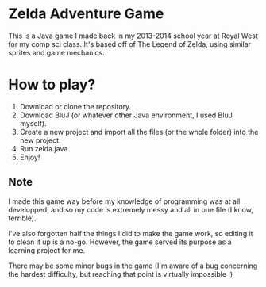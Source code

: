 # Zelda Adventure Game
This is a Java game I made back in my 2013-2014 school year at Royal West for my comp sci class.
It's based off of The Legend of Zelda, using similar sprites and game mechanics.

# How to play?
1. Download or clone the repository.
2. Download BluJ (or whatever other Java environment, I used BluJ myself).
3. Create a new project and import all the files (or the whole folder) into the new project.
4. Run zelda.java
5. Enjoy!

## Note
I made this game way before my knowledge of programming was at all developped, and so my code is extremely messy and all in one file (I know, terrible).

I've also forgotten half the things I did to make the game work, so editing it to clean it up is a no-go. However, the game served its purpose as a learning project for me.

There may be some minor bugs in the game (I'm aware of a bug concerning the hardest difficulty, but reaching that point is virtually impossible :)


